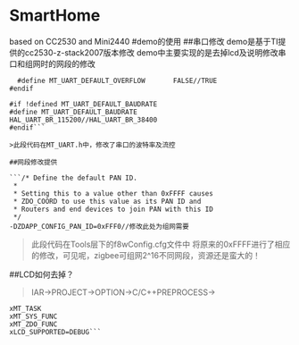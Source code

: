 # SmartHome
based on CC2530 and Mini2440
#demo的使用
##串口修改
demo是基于TI提供的cc2530-z-stack2007版本修改
demo中主要实现的是去掉lcd及说明修改串口和组网时的网段的修改

```#if !defined( MT_UART_DEFAULT_OVERFLOW )
  #define MT_UART_DEFAULT_OVERFLOW       FALSE//TRUE
#endif

#if !defined MT_UART_DEFAULT_BAUDRATE
#define MT_UART_DEFAULT_BAUDRATE         HAL_UART_BR_115200//HAL_UART_BR_38400
#endif```

>此段代码在MT_UART.h中，修改了串口的波特率及流控

##网段修改提供

```/* Define the default PAN ID.
 *
 * Setting this to a value other than 0xFFFF causes
 * ZDO_COORD to use this value as its PAN ID and
 * Routers and end devices to join PAN with this ID
 */
-DZDAPP_CONFIG_PAN_ID=0xFFF0//修改此处为组网需要
```

>此段代码在Tools层下的f8wConfig.cfg文件中 将原来的0xFFFF进行了相应的修改，可见呢，zigbee可组网2^16不同网段，资源还是蛮大的！


##LCD如何去掉？
>IAR->PROJECT->OPTION->C/C++PREPROCESS->
```ZTOOL_P1
xMT_TASK
xMT_SYS_FUNC
xMT_ZDO_FUNC
xLCD_SUPPORTED=DEBUG```
